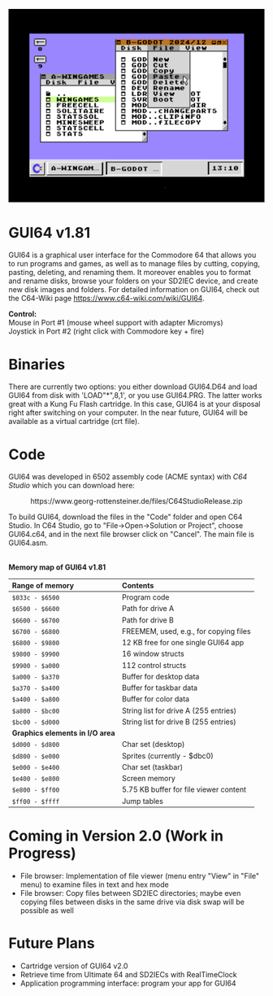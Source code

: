 ![alt text](https://github.com/WebFritzi/GUI64/blob/main/GUI64.png)

# GUI64 v1.81
GUI64 is a graphical user interface for the Commodore 64 that allows you to run programs and games, as well as to manage files by cutting, copying, pasting, deleting, and renaming them. It moreover enables you to format and rename disks, browse your folders on your SD2IEC device, and create new disk images and folders. For detailed information on GUI64, check out the C64-Wiki page https://www.c64-wiki.com/wiki/GUI64.

**Control:**<br>
Mouse in Port #1 (mouse wheel support with adapter Micromys)<br>
Joystick in Port #2 (right click with Commodore key + fire)

# Binaries
There are currently two options: you either download GUI64.D64 and load GUI64 from disk with 'LOAD"*",8,1', or you use GUI64.PRG. The latter works great with a Kung Fu Flash cartridge. In this case, GUI64 is at your disposal right after switching on your computer. In the near future, GUI64 will be available as a virtual cartridge (crt file).

# Code
GUI64 was developed in 6502 assembly code (ACME syntax) with _C64 Studio_ which you can download here:<br>
<p align="center">https://www.georg-rottensteiner.de/files/C64StudioRelease.zip</p>
To build GUI64, download the files in the "Code" folder and open C64 Studio. In C64 Studio, go to "File->Open->Solution or Project", choose GUI64.c64, and in the next file browser click on "Cancel". The main file is GUI64.asm.<br><br>

**Memory map of GUI64 v1.81**

| Range of memory        | Contents                               |
| :---------------------- | :-------------------------------------- |
| ``$033c - $6500``      | Program code                           |
| ``$6500 - $6600``      | Path for drive A                       |
| ``$6600 - $6700``      | Path for drive B                       |
| ``$6700 - $6800``      | FREEMEM, used, e.g., for copying files |
| ``$6800 - $9800``      | 12 KB free for one single GUI64 app    |
| ``$9800 - $9900``      | 16 window structs                      |
| ``$9900 - $a000``      | 112 control structs                    |
| ``$a000 - $a370``      | Buffer for desktop data                |
| ``$a370 - $a400``      | Buffer for taskbar data                |
| ``$a400 - $a800``      | Buffer for color data                  |
| ``$a800 - $bc00``      | String list for drive A (255 entries)  |
| ``$bc00 - $d000``      | String list for drive B (255 entries)  |
| **Graphics elements in I/O area**                           |
| ``$d000 - $d800``      | Char set (desktop)                     |
| ``$d800 - $e000``      | Sprites (currently - $dbc0)            |
| ``$e000 - $e400``      | Char set (taskbar)                     |
| ``$e400 - $e800``      | Screen memory                          |
| ``$e800 - $ff00``      | 5.75 KB buffer for file viewer content |
| ``$ff00 - $ffff``      | Jump tables                            |


# Coming in Version 2.0 (Work in Progress)
* File browser: Implementation of file viewer (menu entry "View" in "File" menu) to examine files in text and hex mode
* File browser: Copy files between SD2IEC directories; maybe even copying files between disks in the same drive via disk swap will be possible as well

# Future Plans
* Cartridge version of GUI64 v2.0
* Retrieve time from Ultimate 64 and SD2IECs with RealTimeClock
* Application programming interface: program your app for GUI64
